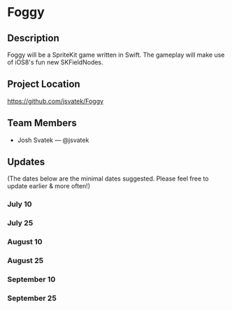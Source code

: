 # Foggy

## Description

Foggy will be a SpriteKit game written in Swift. The gameplay will make use of iOS8's fun new SKFieldNodes.

## Project Location

https://github.com/jsvatek/Foggy

## Team Members

- Josh Svatek — @jsvatek

## Updates

(The dates below are the minimal dates suggested. Please feel free to update earlier & more often!)

### July 10

### July 25

### August 10

### August 25

### September 10

### September 25